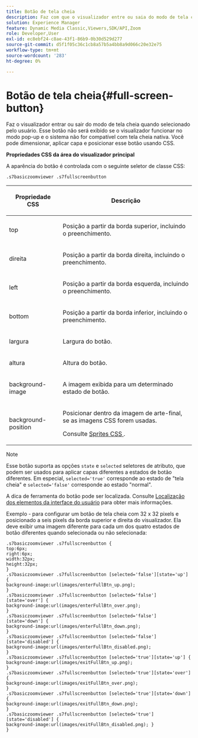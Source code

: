 ```yaml
---
title: Botão de tela cheia
description: Faz com que o visualizador entre ou saia do modo de tela cheia quando clicado pelo usuário. Esse botão não será exibido se o visualizador funcionar no modo pop-up e o sistema não for compatível com tela cheia nativa. Você pode dimensionar, aplicar capa e posicionar esse botão usando CSS.
solution: Experience Manager
feature: Dynamic Media Classic,Viewers,SDK/API,Zoom
role: Developer,User
exl-id: ec8ebf24-c8ae-43f1-86b9-0b30d529d277
source-git-commit: d5f1f05c36c1cb8a57b5a4bb8a9d066c20e32e75
workflow-type: tm+mt
source-wordcount: '283'
ht-degree: 0%

---
```


# Botão de tela cheia{#full-screen-button}

Faz o visualizador entrar ou sair do modo de tela cheia quando selecionado pelo usuário. Esse botão não será exibido se o visualizador funcionar no modo pop-up e o sistema não for compatível com tela cheia nativa. Você pode dimensionar, aplicar capa e posicionar esse botão usando CSS.

<!--<a id="section_061E550C1C1D4DB2BD663A898895B38C"></a>-->

**Propriedades CSS da área do visualizador principal**

A aparência do botão é controlada com o seguinte seletor de classe CSS:

```
.s7basiczoomviewer .s7fullscreenbutton
```

<table id="table_94EE3F5BBE4547C0B4943471CEE7EDE4"> 
 <thead> 
  <tr> 
   <th colname="col1" class="entry"> <p> Propriedade CSS </p> </th> 
   <th colname="col2" class="entry"> <p>Descrição </p> </th> 
  </tr> 
 </thead>
 <tbody> 
  <tr> 
   <td colname="col1"> <p> <span class="codeph"> top </span> </p> </td> 
   <td colname="col2"> <p>Posição a partir da borda superior, incluindo o preenchimento. </p> </td> 
  </tr> 
  <tr> 
   <td colname="col1"> <p> <span class="codeph"> direita </span> </p> </td> 
   <td colname="col2"> <p>Posição a partir da borda direita, incluindo o preenchimento. </p> </td> 
  </tr> 
  <tr> 
   <td colname="col1"> <p> <span class="codeph"> left </span> </p> </td> 
   <td colname="col2"> <p>Posição a partir da borda esquerda, incluindo o preenchimento. </p> </td> 
  </tr> 
  <tr> 
   <td colname="col1"> <p> <span class="codeph"> bottom </span> </p> </td> 
   <td colname="col2"> <p>Posição a partir da borda inferior, incluindo o preenchimento. </p> </td> 
  </tr> 
  <tr> 
   <td colname="col1"> <p> <span class="codeph"> largura </span> </p> </td> 
   <td colname="col2"> <p>Largura do botão. </p> </td> 
  </tr> 
  <tr> 
   <td colname="col1"> <p> <span class="codeph"> altura </span> </p> </td> 
   <td colname="col2"> <p>Altura do botão. </p> </td> 
  </tr> 
  <tr> 
   <td colname="col1"> <p> <span class="codeph"> background-image </span> </p> </td> 
   <td colname="col2"> <p>A imagem exibida para um determinado estado de botão. </p> </td> 
  </tr> 
  <tr> 
   <td colname="col1"> <p> <span class="codeph"> background-position </span> </p> </td> 
   <td colname="col2"> <p> Posicionar dentro da imagem de arte-final, se as imagens CSS forem usadas. </p> <p>Consulte <a href="../../../c-html5-s7-aem-asset-viewers/c-html5-20-basic-zoom-viewer-about/c-html5-20-basic-zoom-viewer-customizingviewer/c-html5-20-basic-zoom-viewer-customizingviewer.md#section-9b6d8d601cb441d08214dada7bb4eddc" format="dita" scope="local"> Sprites CSS </a>. </p> </td> 
  </tr> 
 </tbody> 
</table>

>[!NOTE]
>
>Esse botão suporta as opções `state` e `selected` seletores de atributo, que podem ser usados para aplicar capas diferentes a estados de botão diferentes. Em especial, `selected='true'` corresponde ao estado de &quot;tela cheia&quot; e `selected='false'` corresponde ao estado &quot;normal&quot;.

A dica de ferramenta do botão pode ser localizada. Consulte [Localização dos elementos da interface do usuário](../../../c-html5-s7-aem-asset-viewers/c-html5-20-basic-zoom-viewer-about/c-html5-20-basic-zoom-viewer-localization.md#concept-cbfc39344c494eb7b9f6a272cff0cc74) para obter mais informações.

Exemplo - para configurar um botão de tela cheia com 32 x 32 pixels e posicionado a seis pixels da borda superior e direita do visualizador. Ela deve exibir uma imagem diferente para cada um dos quatro estados de botão diferentes quando selecionada ou não selecionada:

```
.s7basiczoomviewer .s7fullscreenbutton { 
top:6px; 
right:6px; 
width:32px; 
height:32px; 
} 
.s7basiczoomviewer .s7fullscreenbutton [selected='false'][state='up'] { 
background-image:url(images/enterFullBtn_up.png); 
} 
.s7basiczoomviewer .s7fullscreenbutton [selected='false'][state='over'] {  
background-image:url(images/enterFullBtn_over.png); 
} 
.s7basiczoomviewer .s7fullscreenbutton [selected='false'][state='down'] {  
background-image:url(images/enterFullBtn_down.png); 
} 
.s7basiczoomviewer .s7fullscreenbutton [selected='false'][state='disabled'] { 
background-image:url(images/enterFullBtn_disabled.png); 
} 
.s7basiczoomviewer .s7fullscreenbutton [selected='true'][state='up'] {  
background-image:url(images/exitFullBtn_up.png); 
} 
.s7basiczoomviewer .s7fullscreenbutton [selected='true'][state='over'] {  
background-image:url(images/exitFullBtn_over.png); 
} 
.s7basiczoomviewer .s7fullscreenbutton [selected='true'][state='down'] {  
background-image:url(images/exitFullBtn_down.png); 
} 
.s7basiczoomviewer .s7fullscreenbutton [selected='true'][state='disabled'] {  
background-image:url(images/exitFullBtn_disabled.png); } 
}
```
